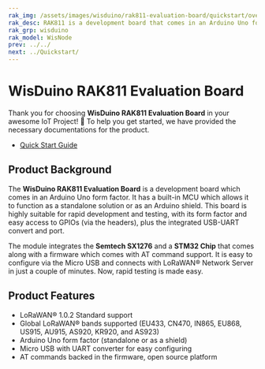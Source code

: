 ```yaml
---
rak_img: /assets/images/wisduino/rak811-evaluation-board/quickstart/overview/RAK811-wisnode_home.png
rak_desc: RAK811 is a development board that comes in an Arduino Uno form factor. The built-in MCU allows the module to function both as an Arduino Uno shield or a standalone solution making it highly suitable for rapid development and testing. 
rak_grp: wisduino
rak_model: WisNode
prev: ../../
next: ../Quickstart/
---
```


# WisDuino RAK811 Evaluation Board

Thank you for choosing **WisDuino RAK811 Evaluation Board** in your awesome IoT Project! 🎉 
To help you get started, we have provided the necessary documentations for the product.

* [Quick Start Guide](../Quickstart/)

<!-- <rk-img
  src="/assets/images/wisduino/rak811-evaluation-board/quickstart/overview/o5qqux3jaeyiiuosw0qi.jpg"
  width="60%"
  figure-number="1"
  caption="WisDuino RAK811 Evaluation Board"
/> -->

## Product Background

The **WisDuino RAK811 Evaluation Board** is a development board which comes in an Arduino Uno form factor. It has a built-in MCU which allows it to function as a standalone solution or as an Arduino shield. This board is highly suitable for rapid development and testing, with its form factor and easy access to GPIOs (via the headers), plus the integrated USB-UART convert and port.

The module integrates the **Semtech SX1276** and a **STM32 Chip** that comes along with a firmware which comes with AT command support. It is easy to configure via the Micro USB and connects with LoRaWAN® Network Server in just a couple of minutes. Now, rapid testing is made easy.

<!-- <rk-btn
  src="/Product-Categories/WisDuino/RAK811-Evaluation-Board/Quickstart/"
  label="Get Started with RAK811 WisDuino™"
/> -->

## Product Features

- LoRaWAN® 1.0.2 Standard support
- Global LoRaWAN® bands supported (EU433, CN470, IN865, EU868, US915, AU915, AS920, KR920, and AS923)
- Arduino Uno form factor (standalone or as a shield)
- Micro USB with UART converter for easy configuring
- AT commands backed in the firmware, open source platform
